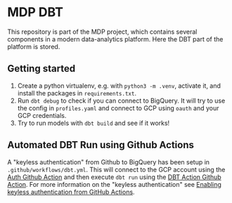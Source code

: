 # MDP DBT 

This repository is part of the MDP project, which contains several components in a modern data-analytics platform. Here the DBT part of the platform is stored.

## Getting started

1. Create a python virtualenv, e.g. with `python3 -m .venv`, activate it, and install the packages in `requirements.txt`.
2. Run `dbt debug` to check if you can connect to BigQuery. It will try to use the config in `profiles.yaml` and connect to GCP using `oauth` and your GCP credentials.
3. Try to run models with `dbt build` and see if it works!


## Automated DBT Run using Github Actions

A "keyless authentication" from Github to BigQuery has been setup in `.github/workflows/dbt.yml`. This will connect to the GCP account using the [Auth Github Action](https://github.com/google-github-actions/auth) and then execute `dbt run` using the [DBT Action Github Action](https://github.com/mwhitaker/dbt-action). For more information on the "keyless authentication" see [Enabling keyless authentication from GitHub Actions](https://cloud.google.com/blog/products/identity-security/enabling-keyless-authentication-from-github-actions).

